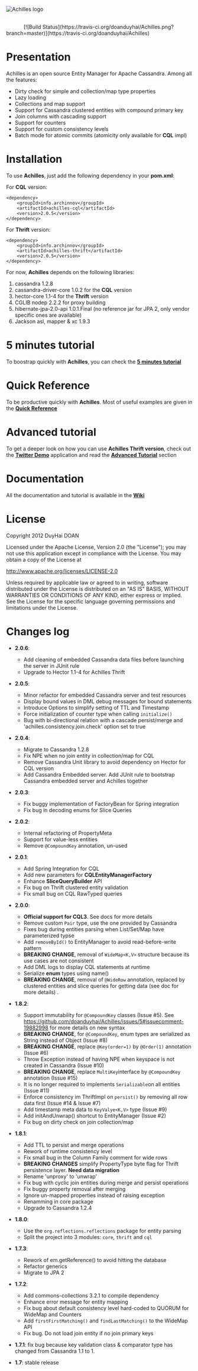 ![Achilles logo](assets/Achilles_New_Logo.png)

<br/>
&nbsp;&nbsp;&nbsp;&nbsp;&nbsp;&nbsp;&nbsp;&nbsp;&nbsp;&nbsp;&nbsp;&nbsp;[![Build Status](https://travis-ci.org/doanduyhai/Achilles.png?branch=master)](https://travis-ci.org/doanduyhai/Achilles)

# Presentation #

 Achilles is an open source Entity Manager for Apache Cassandra. Among all the features:
 
 - Dirty check for simple and collection/map type properties
 - Lazy loading 
 - Collections and map support
 - Support for Cassandra clustered entities with compound primary key
 - Join columns with cascading support
 - Support for counters
 - Support for custom consistency levels
 - Batch mode for atomic commits (atomicity only available for **CQL** impl)

# Installation #

 To use **Achilles**, just add the following dependency in your **pom.xml**:
 
 For **CQL** version:
 
	<dependency>	
		<groupId>info.archinnov</groupId>
		<artifactId>achilles-cql</artifactId>
		<version>2.0.5</version>
	</dependency>  
 
  For **Thrift** version:
 
	<dependency>	
		<groupId>info.archinnov</groupId>
		<artifactId>achilles-thrift</artifactId>
		<version>2.0.5</version>
	</dependency> 

 
 
 For now, **Achilles** depends on the following libraries:
 
 1. cassandra 1.2.8
 2. cassandra-driver-core 1.0.2 for the **CQL** version
 3. hector-core 1.1-4 for the **Thrift** version
 3. CGLIB nodep 2.2.2 for proxy building
 4. hibernate-jpa-2.0-api 1.0.1.Final (no reference jar for JPA 2, only vendor specific ones are available)
 5. Jackson asl, mapper & xc 1.9.3 
   
  
# 5 minutes tutorial

 To boostrap quickly with **Achilles**, you can check the **[5 minutes tutorial]**

# Quick Reference

 To be productive quickly with **Achilles**. Most of useful examples are given in the **[Quick Reference]**
 
# Advanced tutorial

 To get a deeper look on how you can use **Achilles Thrift version**, check out the **[Twitter Demo]** application and read the **[Advanced Tutorial]** section
 
# Documentation

 All the documentation and tutorial is available in the **[Wiki]**

# License
Copyright 2012 DuyHai DOAN

Licensed under the Apache License, Version 2.0 (the "License"); you may not use this application except in compliance with the License. You may obtain a copy of the License at

http://www.apache.org/licenses/LICENSE-2.0

Unless required by applicable law or agreed to in writing, software distributed under the License is distributed on an "AS IS" BASIS, WITHOUT WARRANTIES OR CONDITIONS OF ANY KIND, either express or implied. See the License for the specific language governing permissions and limitations under the License.

# Changes log

* **2.0.6**:
    * Add cleaning of embedded Cassandra data files before launching the server in JUnit rule
    * Upgrade to Hector 1.1-4 for Achilles Thrift
* **2.0.5**:
    * Minor refactor for embedded Cassandra server and test resources
    * Display bound values in DML debug messages for bound statements
    * Introduce Options to simplify setting of TTL and Timestamp
    * Force initialization of counter type when calling `initialize()`
    * Bug with bi-directional relation with a cascade persist/merge and 'achilles.consistency.join.check' option set to true 
* **2.0.4**:
    * Migrate to Cassandra 1.2.8
    * Fix NPE when no join entity in collection/map for CQL
    * Remove Cassandra Unit library to avoid dependency on Hector for CQL version
    * Add Cassandra Embedded server. Add JUnit rule to bootstrap Cassandra embedded server and Achilles together
* **2.0.3**:
    * Fix buggy implementation of FactoryBean for Spring integration
    * Fix bug in decoding enums for Slice Queries 
* **2.0.2**:
    * Internal refactoring of PropertyMeta
    * Support for value-less entities
    * Remove `@CompoundKey` annotation, un-used
* **2.0.1**:
    * Add Spring Integration for CQL 
    * Add new parameters for **CQLEntityManagerFactory**
    * Enhance **SliceQueryBuilder** API
    * Fix bug on Thrift clustered entity validation
    * Fix small bug on CQL RawTyped queries
* **2.0.0**:
    * **Official support for CQL3**. See docs for more details    
    * Remove custom `Pair` type, use the one provided by Cassandra
    * Fixes bug during entities parsing when List/Set/Map have parameterized typse
    * Add `removeById()` to EntityManager to avoid read-before-write pattern
    * **BREAKING CHANGE**, removal of `WideMap<K,V>` structure because its use cases are not consistent
    * Add DML logs to display CQL statements at runtime
    * Serialize **enum** types using name()
    * **BREAKING CHANGE**, removal of `@WideRow` annotation, replaced by clustered entities and slice queries for getting data (see doc for more details) . 
* **1.8.2**:
    * Support immutability for `@CompoundKey` classes (Issue #5). See https://github.com/doanduyhai/Achilles/issues/5#issuecomment-19882998 for more details on new syntax
    * **BREAKING CHANGE**, for `@CompoundKey`, enum types are serialized as String instead of Object (Issue #8)
    * **BREAKING CHANGE**, replace `@Key(order=1)` by `@Order(1)` annotation (Issue #6)
    * Throw Exception instead of having NPE when keyspace is not created in Cassandra (Issue #10)
    * **BREAKING CHANGE**, replace `MultiKey`interface by `@CompoundKey` annotation (Issue #15)
    * It is no longer required to implements `Serializable`on all entities (Issue #11)
    * Enforce consistency im ThriftImpl on `persist()` by removing all row data first (Issue #14 & Issue #7)
    * Add timestamp meta data to `KeyValye<K,V>` type (Issue #9)
    * Add initAndUnwrap() shortcut to EntityManager (Issue #2)
    * Fix bug on dirty check on join collection/map
* **1.8.1**:
    * Add TTL to persist and merge operations
    * Rework of runtime consistency level
    * Fix small bug in the Column Family comment for wide rows
    * **BREAKING CHANGES** simplify PropertyType byte flag for Thrift persistence layer. **Need data migration**
    * Rename 'unproxy' to 'unwrap'
    * Fix bug with cyclic join entities during merge and persist operations
    * Fix buggy property removal after merging
    * Ignore un-mapped properties instead of raising exception
    * Renamming in core package
    * Upgrade to Cassandra 1.2.4
    
* **1.8.0**:
    * Use the `org.reflections.reflections` package for entity parsing
    * Split the project into 3 modules: `core`, `thrift` and `cql`
    
* **1.7.3**:
    * Rework of em.getReference() to avoid hitting the database
    * Refactor generics
    * Migrate to JPA 2
   
* **1.7.2**:
    * Add commons-collections 3.2.1 to compile dependency
    * Enhance error message for entity mapping
    * Fix bug about default consistency level hard-coded to QUORUM for WideMap and Counters 
    * Add `firstFirstMatching()` and `findLastMatching()` to the WideMap API
    * Fix bug. Do not load join entity if no join primary keys
    
* **1.7.1**: fix bug because key validation class & comparator type has changed from Cassandra 1.1 to 1.

* **1.7**: stable release


[5 minutes tutorial]: https://github.com/doanduyhai/Achilles/wiki/5-minutes-Tutorial
[Quick Reference]: https://github.com/doanduyhai/Achilles/wiki/Quick-Reference
[Twitter Demo]: https://github.com/doanduyhai/Achilles-Twitter-Demo
[Advanced Tutorial]: https://github.com/doanduyhai/Achilles/wiki/Advanced-Tutorial:-Twitter-Demo
[Wiki]: https://github.com/doanduyhai/Achilles/wiki
[Datastax Java Driver]: https://github.com/datastax/java-driver
